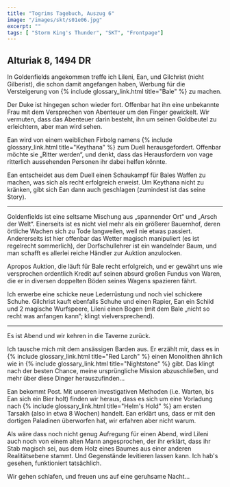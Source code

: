 ```yaml
---
title: "Togrims Tagebuch, Auszug 6"
image: "/images/skt/s01e06.jpg"
excerpt: ""
tags: [ "Storm King's Thunder", "SKT", "Frontpage"]
---
```


## Alturiak 8, 1494 DR

In Goldenfields angekommen treffe ich Lileni, Ean, und Gilchrist (nicht
Gilberist), die schon damit angefangen haben, Werbung für die Versteigerung
von {% include glossary_link.html title="Bale" %} zu machen.

Der Duke ist hingegen schon wieder fort. Offenbar hat ihn eine unbekannte Frau
mit dem Versprechen von Abenteuer um den Finger gewickelt. Wir vermuten, dass
das Abenteuer darin besteht, ihn um seinen Goldbeutel zu erleichtern, aber man
wird sehen.

Ean wird von einem weiblichen Firbolg namens {% include glossary_link.html
title="Keythana" %} zum Duell herausgefordert. Offenbar möchte sie „Ritter
werden“, und denkt, dass das Herausfordern von vage ritterlich aussehenden
Personen ihr dabei helfen könnte.

Ean entscheidet aus dem Duell einen Schaukampf für Bales Waffen zu machen, was
sich als recht erfolgreich erweist. Um Keythana nicht zu kränken, gibt sich Ean
dann auch geschlagen (zumindest ist das seine Story).

---

Goldenfields ist eine seltsame Mischung aus „spannender Ort“ und „Arsch der Welt“.
Einerseits ist es nicht viel mehr als ein größerer Bauernhof, deren örtliche
Wachen sich zu Tode langweilen, weil nie etwas passiert. Andererseits ist hier
offenbar das Wetter magisch manipuliert (es ist regelrecht sommerlich), der
Dorfschullehrer ist ein wandelnder Baum, und man schafft es allerlei
reiche Händler zur Auktion anzulocken.

Apropos Auktion, die läuft für Bale recht erfolgreich, und er gewährt uns
wie versprochen ordentlich Kredit auf seinen absurd großen Fundus von Waren, die
er in diversen doppelten Böden seines Wagens spazieren fährt.

Ich erwerbe eine schicke neue Lederrüstung und noch viel schickere Schuhe.
Gilchrist kauft ebenfalls Schuhe und einen Rapier, Ean ein Schild und 2 magische
Wurfspeere, Lileni einen Bogen (mit dem Bale „nicht so recht was anfangen
kann“; klingt vielversprechend).

---

Es ist Abend und wir kehren in die Taverne zurück.

Ich tausche mich mit dem ansässigen Barden aus. Er erzählt mir, dass es in {%
include glossary_link.html title="Red Larch" %} einen Monolithen ähnlich wie in
{% include glossary_link.html title="Nightstone" %} gibt. Das klingt nach der
besten Chance, meine ursprüngliche Mission abzuschließen, und mehr über diese
Dinger herauszufinden…

Ean bekommt Post. Mit unseren investigativen Methoden (i.e. Warten, bis Ean sich
ein Bier holt) finden wir heraus, dass es sich um eine Vorladung nach {% include
glossary_link.html title="Helm's Hold" %} am ersten Tarsakh (also in etwa 8
Wochen) handelt. Ean erklärt uns, dass er mit den dortigen Paladinen überworfen hat,
wir erfahren aber nicht warum.

Als wäre dass noch nicht genug Aufregung für einen Abend, wird Lileni auch noch
von einem alten Mann angesprochen, der ihr erklärt, dass ihr Stab magisch sei,
aus dem Holz eines Baumes aus einer anderen Realitätsebene stammt. Und
Gegenstände levitieren lassen kann. Ich hab's gesehen, funktioniert tatsächlich.

Wir gehen schlafen, und freuen uns auf eine geruhsame Nacht…
